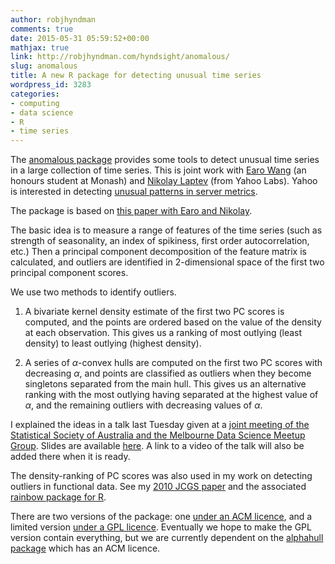 ```yaml
---
author: robjhyndman
comments: true
date: 2015-05-31 05:59:52+00:00
mathjax: true
link: http://robjhyndman.com/hyndsight/anomalous/
slug: anomalous
title: A new R package for detecting unusual time series
wordpress_id: 3283
categories:
- computing
- data science
- R
- time series
---
```


The [anomalous package](https://github.com/robjhyndman/anomalous-acm) provides some tools to detect unusual time series in a large collection of time series. This is joint work with [Earo Wang](http://earo.me) (an honours student at Monash) and [Nikolay Laptev](http://labs.yahoo.com/author/nlaptev/) (from Yahoo Labs). Yahoo is interested in detecting [unusual patterns in server metrics](https://yahooresearch.tumblr.com/post/118966433256/egads-a-scalable-configurable-and-novel-anomaly). <!-- more -->

The package is based on [this paper with Earo and Nikolay](/publications/icdm2015/).

The basic idea is to measure a range of features of the time series (such as strength of seasonality, an index of spikiness, first order autocorrelation, etc.) Then a principal component decomposition of the feature matrix is calculated, and outliers are identified in 2-dimensional space of the first two principal component scores.

We use two methods to identify outliers.





  1. A bivariate kernel density estimate of the first two PC scores is computed, and the points are ordered based on the value of the density at each observation. This gives us a ranking of most outlying (least density) to least outlying (highest density).

  2. A series of $\alpha$-convex hulls are computed on the first two PC scores with decreasing $\alpha$, and points are classified as outliers when they become singletons separated from the main hull. This gives us an alternative ranking with the most outlying having separated at the highest value of $\alpha$, and the remaining outliers with decreasing values of $\alpha$.


I explained the ideas in a talk last Tuesday given at a [joint meeting of the Statistical Society of Australia and the Melbourne Data Science Meetup Group](http://www.meetup.com/Data-Science-Melbourne/events/220621482/). Slides are available [here](/seminars/big-time-series/). A link to a video of the talk will also be added there when it is ready.

The density-ranking of PC scores was also used in my work on detecting outliers in functional data. See my [2010 JCGS paper](/publications/rainbow-fda/) and the associated [rainbow package for R](http://cran.r-project.org/package=rainbow).

There are two versions of the package: one [under an ACM licence](https://github.com/robjhyndman/anomalous-acm), and a limited version [under a GPL licence](https://github.com/robjhyndman/anomalous). Eventually we hope to make the GPL version contain everything, but we are currently dependent on the [alphahull package](http://cran.r-project.org/package=alphahull) which has an ACM licence.
